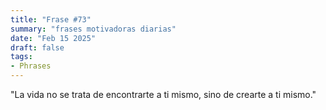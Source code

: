 ```yaml
---
title: "Frase #73"
summary: "frases motivadoras diarias"
date: "Feb 15 2025"
draft: false
tags:
- Phrases
---
```


"La vida no se trata de encontrarte a ti mismo, sino de crearte a ti mismo."
